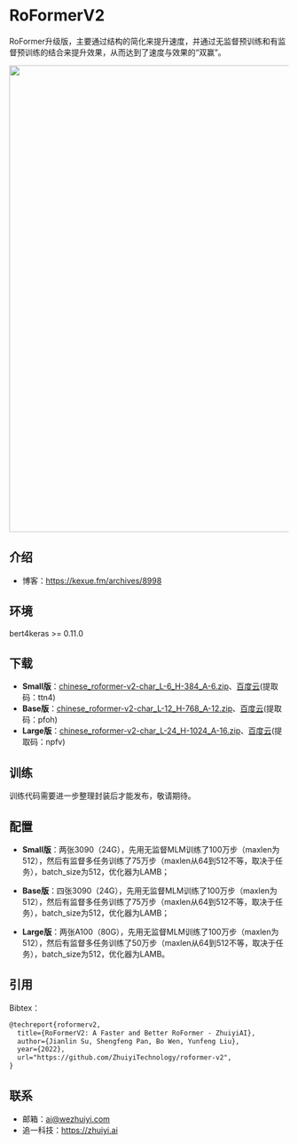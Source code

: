 # RoFormerV2

RoFormer升级版，主要通过结构的简化来提升速度，并通过无监督预训练和有监督预训练的结合来提升效果，从而达到了速度与效果的“双赢”。

<img src="https://kexue.fm/usr/uploads/2022/03/1268810640.png" width=840>

## 介绍

- 博客：https://kexue.fm/archives/8998

## 环境

bert4keras >= 0.11.0

## 下载

- **Small版**：[chinese_roformer-v2-char_L-6_H-384_A-6.zip](https://open.zhuiyi.ai/releases/nlp/models/zhuiyi/chinese_roformer-v2-char_L-6_H-384_A-6.zip)、[百度云](https://pan.baidu.com/s/1huUrC9P60Afggo8AfiUcmA)(提取码：ttn4)
- **Base版**：[chinese_roformer-v2-char_L-12_H-768_A-12.zip](https://open.zhuiyi.ai/releases/nlp/models/zhuiyi/chinese_roformer-v2-char_L-12_H-768_A-12.zip)、[百度云](https://pan.baidu.com/s/1qcnN4LVKVe0-mnHlkN3-6Q)(提取码：pfoh)
- **Large版**：[chinese_roformer-v2-char_L-24_H-1024_A-16.zip](https://open.zhuiyi.ai/releases/nlp/models/zhuiyi/chinese_roformer-v2-char_L-24_H-1024_A-16.zip)、[百度云](https://pan.baidu.com/s/1QiJWSZrGxn8vek-8myvL6w)(提取码：npfv)

## 训练

训练代码需要进一步整理封装后才能发布，敬请期待。

## 配置

- **Small版**：两张3090（24G），先用无监督MLM训练了100万步（maxlen为512），然后有监督多任务训练了75万步（maxlen从64到512不等，取决于任务），batch_size为512，优化器为LAMB；

- **Base版**：四张3090（24G），先用无监督MLM训练了100万步（maxlen为512），然后有监督多任务训练了75万步（maxlen从64到512不等，取决于任务），batch_size为512，优化器为LAMB；

- **Large版**：两张A100（80G），先用无监督MLM训练了100万步（maxlen为512），然后有监督多任务训练了50万步（maxlen从64到512不等，取决于任务），batch_size为512，优化器为LAMB。

## 引用

Bibtex：

```tex
@techreport{roformerv2,
  title={RoFormerV2: A Faster and Better RoFormer - ZhuiyiAI},
  author={Jianlin Su, Shengfeng Pan, Bo Wen, Yunfeng Liu},
  year={2022},
  url="https://github.com/ZhuiyiTechnology/roformer-v2",
}
```

## 联系

- 邮箱：ai@wezhuiyi.com
- 追一科技：https://zhuiyi.ai
